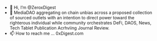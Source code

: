 - 👋 Hi, I’m @ZeroxDigest
- 👀 MediaDAO aggregating on chain unbias across a proposed collection of sourced outlets with an intention to direct power toward the righterous individual while community orchestrates  DeFi, DAOS, News, Tech Tablet Publication Acrhviing Journal Review.
- 📫 How to reach me ... 0xDigest.com

<!---
ZeroxDigest/ZeroxDigest is a ✨ special ✨ repository because its `README.md` (this file) appears on your GitHub profile.
You can click the Preview link to take a look at your changes.
--->
